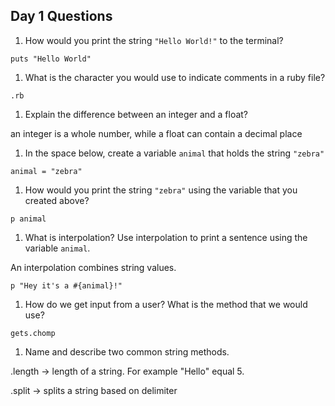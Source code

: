 ## Day 1 Questions

1. How would you print the string `"Hello World!"` to the terminal?

`puts "Hello World"`

1. What is the character you would use to indicate comments in a ruby file?

`.rb`

1. Explain the difference between an integer and a float?

an integer is a whole number, while a float can contain a decimal place

1. In the space below, create a variable `animal` that holds the string `"zebra"`

`animal = "zebra"`

1. How would you print the string `"zebra"` using the variable that you created above?

`p animal`

1. What is interpolation? Use interpolation to print a sentence using the variable `animal`.

An interpolation combines string values.

`p "Hey it's a #{animal}!"`

1. How do we get input from a user? What is the method that we would use?

`gets.chomp`

1. Name and describe two common string methods.

.length -> length of a string. For example "Hello" equal 5.

.split -> splits a string based on delimiter
